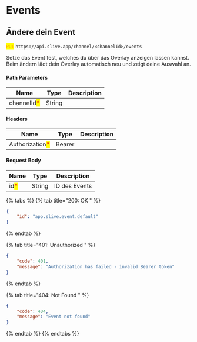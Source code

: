 # Events

## Ändere dein Event

<mark style="color:orange;">`PUT`</mark> `https://api.slive.app/channel/<channelId>/events`

Setze das Event fest, welches du über das Overlay anzeigen lassen kannst.\
Beim ändern lädt dein Overlay automatisch neu und zeigt deine Auswahl an.

#### Path Parameters

| Name                                        | Type   | Description |
| ------------------------------------------- | ------ | ----------- |
| channelId<mark style="color:red;">\*</mark> | String |             |

#### Headers

| Name                                            | Type   | Description |
| ----------------------------------------------- | ------ | ----------- |
| Authorization<mark style="color:red;">\*</mark> | Bearer |             |

#### Request Body

| Name                                 | Type   | Description   |
| ------------------------------------ | ------ | ------------- |
| id<mark style="color:red;">\*</mark> | String | ID des Events |

{% tabs %}
{% tab title="200: OK " %}
```json
{
	"id": "app.slive.event.default"
}
```
{% endtab %}

{% tab title="401: Unauthorized " %}
```json
{
	"code": 401,
	"message": "Authorization has failed - invalid Bearer token"
}
```
{% endtab %}

{% tab title="404: Not Found " %}
```json
{
	"code": 404,
	"message": "Event not found"
}
```
{% endtab %}
{% endtabs %}
